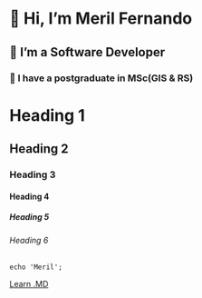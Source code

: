 # 👋 Hi, I’m Meril Fernando
##  👀 I’m a Software Developer
### 🌱 I have a postgraduate in MSc(GIS & RS)


<!---
0776902221/0776902221 is a ✨ special ✨ repository because its `README.md` (this file) appears on your GitHub profile.
You can click the Preview link to take a look at your changes.
--->
# Heading 1
## Heading 2
### Heading 3
#### Heading 4
##### Heading 5
###### Heading 6
```
echo 'Meril';
```
[Learn .MD](https://medium.com/analytics-vidhya/how-to-create-a-readme-md-file-8fb2e8ce24e3)
